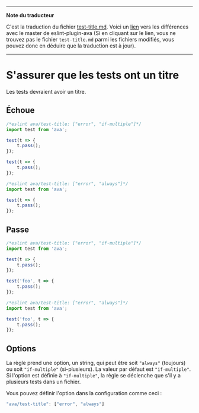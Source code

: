 ___
**Note du traducteur**

C'est la traduction du fichier [test-title.md](https://github.com/sindresorhus/eslint-plugin-ava/blob/master/docs/rules/test-title.md). Voici un [lien](https://github.com/sindresorhus/eslint-plugin-ava/compare/b6d066728f507b03d00004833dbfe68f5a47118c...master#diff-ed02b0af8dd256929d27a1e08192e303) vers les différences avec le master de eslint-plugin-ava (Si en cliquant sur le lien, vous ne trouvez pas le fichier `test-title.md` parmi les fichiers modifiés, vous pouvez donc en déduire que la traduction est à jour).
___
# S'assurer que les tests ont un titre

Les tests devraient avoir un titre.


## Échoue

```js
/*eslint ava/test-title: ["error", "if-multiple"]*/
import test from 'ava';

test(t => {
	t.pass();
});

test(t => {
	t.pass();
});

/*eslint ava/test-title: ["error", "always"]*/
import test from 'ava';

test(t => {
	t.pass();
});
```


## Passe

```js
/*eslint ava/test-title: ["error", "if-multiple"]*/
import test from 'ava';

test(t => {
	t.pass();
});

test('foo', t => {
	t.pass();
});

/*eslint ava/test-title: ["error", "always"]*/
import test from 'ava';

test('foo', t => {
	t.pass();
});
```

## Options

La règle prend une option, un string, qui peut être soit `"always"` (toujours) ou soit `"if-multiple"` (si-plusieurs). La valeur par défaut est `"if-multiple"`. Si l'option est définie à `"if-multiple"`, la règle se déclenche que s'il y a plusieurs tests dans un fichier.

Vous pouvez définir l'option dans la configuration comme ceci :

```js
"ava/test-title": ["error", "always"]
```
